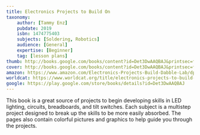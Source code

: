 ```yaml
---
title: Electronics Projects to Build On
taxonomy:
	author: [Tammy Enz]
	pubdate: 2019
	isbn: 1474775403
	subjects: [Soldering, Robotics]
	audience: [General]
	expertise: [Beginner]
	tag: [lesson plans]
thumb: http://books.google.com/books/content?id=Det3DwAAQBAJ&printsec=frontcover&img=1&zoom=1&imgtk=AFLRE72xW0EjXwTRSfeWptjOJQHz8qHHEs87yw04m6dcRb8N8EwgCaS-JqfjzF-HYuHT6uwP3ykIsMSc2Ezx-Qp3uq3q6JOwWgZeERM0PHqIGlWKaSYQyj9CVccCZeoNPRUfINWA-3Zn&source=gbs_api
cover: http://books.google.com/books/content?id=Det3DwAAQBAJ&printsec=frontcover&img=1&zoom=1&imgtk=AFLRE72xW0EjXwTRSfeWptjOJQHz8qHHEs87yw04m6dcRb8N8EwgCaS-JqfjzF-HYuHT6uwP3ykIsMSc2Ezx-Qp3uq3q6JOwWgZeERM0PHqIGlWKaSYQyj9CVccCZeoNPRUfINWA-3Zn&source=gbs_api
amazon: https://www.amazon.com/Electronics-Projects-Build-Dabble-Lab/dp/1474775403/ref=sr_1_1?keywords=Electronic+Projects+to+Build+On+enz&qid=1574641230&sr=8-1
worldcat: https://www.worldcat.org/title/electronics-projects-to-build-on/oclc/1084302111&referer=brief_results
google: https://play.google.com/store/books/details?id=Det3DwAAQBAJ
---
```

This book is a great source of projects to begin developing skills in LED lighting, circuits, breadboards, and tilt switches.  Each subject is a multistep project designed to break up the skills to be more easily absorbed.  The pages also contain colorful pictures and graphics to help guide you through the projects.